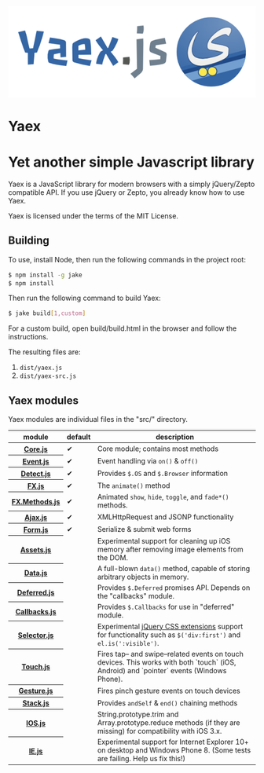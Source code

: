 <img src="media/yaexlogo-01.png">

# Yaex
# Yet another simple Javascript library

Yaex is a JavaScript library for modern browsers with a
simply jQuery/Zepto compatible API. If you use jQuery or Zepto, you already know how to use Yaex.

Yaex is licensed under the terms of the MIT License.

## Building

To use, install Node, then run the following commands in the project root:

~~~ sh
$ npm install -g jake
$ npm install
~~~

Then run the following command to build Yaex:

~~~ sh
$ jake build[1,custom]
~~~

For a custom build, open build/build.html in the browser and follow the instructions.

The resulting files are:

1. `dist/yaex.js`
2. `dist/yaex-src.js`

## Yaex modules

Yaex modules are individual files in the "src/" directory.

<table>
<thead><tr>
  <th>module</th> <th>default</th> <th>description</th>
</tr></thead>
<tbody>
  <tr>
    <th><a href="src/Core.js#files">Core.js</a></th>
    <td>✔</td>
    <td>Core module; contains most methods</td>
  </tr>
  <tr>
    <th><a href="src/Event.js#files">Event.js</a></th>
    <td>✔</td>
    <td>Event handling via <code>on()</code> &amp; <code>off()</code></td>
  </tr>
  <tr>
    <th><a href="src/Detect.js#files">Detect.js</a></th>
    <td>✔</td>
    <td>Provides <code>$.OS</code> and <code>$.Browser</code> information</td>
  </tr>
  <tr>
    <th><a href="src/FX.js#files">FX.js</a></th>
    <td>✔</td>
    <td>The <code>animate()</code> method</td>
  </tr>
  <tr>
    <th><a href="src/FX.Methods.js#files">FX.Methods.js</a></th>
    <td>✔</td>
    <td>
      Animated <code>show</code>, <code>hide</code>, <code>toggle</code>,
      and <code>fade*()</code> methods.
    </td>
  </tr>
  <tr>
    <th><a href="src/Ajax.js#files">Ajax.js</a></th>
    <td>✔</td>
    <td>XMLHttpRequest and JSONP functionality</td>
  </tr>
  <tr>
    <th><a href="src/Form.js#files">Form.js</a></th>
    <td>✔</td>
    <td>Serialize &amp; submit web forms</td>
  </tr>
  <tr>
    <th><a href="src/Assets.js#files">Assets.js</a></th>
    <td></td>
    <td>
      Experimental support for cleaning up iOS memory after removing
      image elements from the DOM.
    </td>
  </tr>
  <tr>
    <th><a href="src/Data.js#files">Data.js</a></th>
    <td></td>
    <td>
      A full-blown <code>data()</code> method, capable of storing arbitrary
      objects in memory.
    </td>
  </tr>
  <tr>
    <th><a href="src/Deferred.js#files">Deferred.js</a></th>
    <td></td>
    <td>
      Provides <code>$.Deferred</code> promises API.
      Depends on the "callbacks" module.
    </td>
  </tr>
  <tr>
    <th><a href="src/Callbacks.js#files">Callbacks.js</a></th>
    <td></td>
    <td>
      Provides <code>$.Callbacks</code> for use in "deferred" module.
    </td>
  </tr>
  <tr>
    <th><a href="src/Selector.js#files">Selector.js</a></th>
    <td></td>
    <td>
      Experimental <a href="http://api.jquery.com/category/selectors/jquery-selector-extensions/">jQuery
      CSS extensions</a> support for functionality such as <code>$('div:first')</code> and
      <code>el.is(':visible')</code>.
    </td>
  </tr>
  <tr>
    <th><a href="src/Touch.js#files">Touch.js</a></th>
    <td></td>
    <td>
      Fires tap– and swipe–related events on touch devices. This works with both
      `touch` (iOS, Android) and `pointer` events (Windows Phone).
    </td>
  </tr>
  <tr>
    <th><a href="src/Gesture.js#files">Gesture.js</a></th>
    <td></td>
    <td>Fires pinch gesture events on touch devices</td>
  </tr>
  <tr>
    <th><a href="src/Stack.js#files">Stack.js</a></th>
    <td></td>
    <td>Provides <code>andSelf</code> &amp; <code>end()</code> chaining methods</td>
  </tr>
  <tr>
    <th><a href="src/IOS.js#files">IOS.js</a></th>
    <td></td>
    <td>
      String.prototype.trim and Array.prototype.reduce methods
      (if they are missing) for compatibility with iOS 3.x.
    </td>
  </tr>
  <tr>
    <th><a href="src/IE.js#files">IE.js</a></th>
    <td></td>
    <td>
      Experimental support for Internet Explorer 10+ on desktop and Windows Phone 8.
      (Some tests are failing. Help us fix this!)
    </td>
  </tr>
</tbody>
</table>